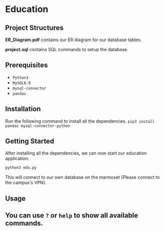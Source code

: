 # Education


## Project Structures
**ER_Diagram.pdf** contains our ER diagram for our database tables.

**project.sql** contains SQL commands to setup the database.

## Prerequisites
- `Python3`
- `MySQL8.0`
- `mysql-connector`
- `pandas`

## Installation
Run the following command to install all the dependencies.
```pip3 install pandas mysql-connector-python```

## Getting Started
After installing all the dependencies, we can now start our education application.
```python
python3 edu.py
```
This will connect to our own database on the marmoset (Please connect to the campus's VPN).

## Usage
You can use `?` or `help` to show all available commands.
- 